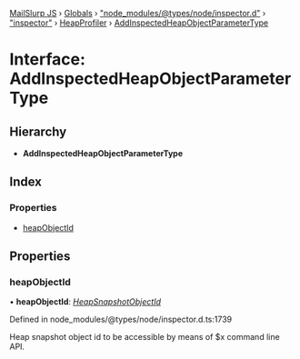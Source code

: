 [MailSlurp JS](../README.md) › [Globals](../globals.md) › ["node_modules/@types/node/inspector.d"](../modules/_node_modules__types_node_inspector_d_.md) › ["inspector"](../modules/_node_modules__types_node_inspector_d_._inspector_.md) › [HeapProfiler](../modules/_node_modules__types_node_inspector_d_._inspector_.heapprofiler.md) › [AddInspectedHeapObjectParameterType](_node_modules__types_node_inspector_d_._inspector_.heapprofiler.addinspectedheapobjectparametertype.md)

# Interface: AddInspectedHeapObjectParameterType

## Hierarchy

* **AddInspectedHeapObjectParameterType**

## Index

### Properties

* [heapObjectId](_node_modules__types_node_inspector_d_._inspector_.heapprofiler.addinspectedheapobjectparametertype.md#heapobjectid)

## Properties

###  heapObjectId

• **heapObjectId**: *[HeapSnapshotObjectId](../modules/_node_modules__types_node_inspector_d_._inspector_.heapprofiler.md#heapsnapshotobjectid)*

Defined in node_modules/@types/node/inspector.d.ts:1739

Heap snapshot object id to be accessible by means of $x command line API.
